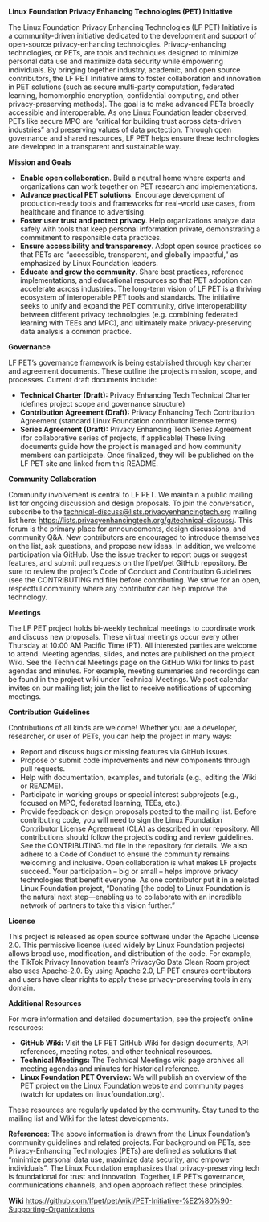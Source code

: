 **Linux Foundation Privacy Enhancing Technologies (PET) Initiative**

The Linux Foundation Privacy Enhancing Technologies (LF PET) Initiative is a community-driven initiative dedicated to the development and support of open-source privacy-enhancing technologies. Privacy-enhancing technologies, or PETs, are tools and techniques designed to minimize personal data use and maximize data security while empowering individuals. By bringing together industry, academic, and open source contributors, the LF PET Initiative aims to foster collaboration and innovation in PET solutions (such as secure multi-party computation, federated learning, homomorphic encryption, confidential computing, and other privacy-preserving methods).  The goal is to make advanced PETs broadly accessible and interoperable. As one Linux Foundation leader observed, PETs like secure MPC are “critical for building trust across data-driven industries” and preserving values of data protection. Through open governance and shared resources, LF PET helps ensure these technologies are developed in a transparent and sustainable way.

**Mission and Goals**

- **Enable open collaboration**. Build a neutral home where experts and organizations can work together on PET research and implementations.
- **Advance practical PET solutions**. Encourage development of production-ready tools and frameworks for real-world use cases, from healthcare and finance to advertising.
- **Foster user trust and protect privacy**. Help organizations analyze data safely with tools that keep personal information private, demonstrating a commitment to responsible data practices.
- **Ensure accessibility and transparency**. Adopt open source practices so that PETs are “accessible, transparent, and globally impactful,” as emphasized by Linux Foundation leaders.
- **Educate and grow the community**. Share best practices, reference implementations, and educational resources so that PET adoption can accelerate across industries.
The long-term vision of LF PET is a thriving ecosystem of interoperable PET tools and standards. The initiative seeks to unify and expand the PET community, drive interoperability between different privacy technologies (e.g. combining federated learning with TEEs and MPC), and ultimately make privacy-preserving data analysis a common practice.

**Governance**

LF PET’s governance framework is being established through key charter and agreement documents.  These outline the project’s mission, scope, and processes.  Current draft documents include:
- **Technical Charter (Draft):** Privacy Enhancing Tech Technical Charter (defines project scope and governance structure)
- **Contribution Agreement (Draft):** Privacy Enhancing Tech Contribution Agreement (standard Linux Foundation contributor license terms)
- **Series Agreement (Draft):** Privacy Enhancing Tech Series Agreement (for collaborative series of projects, if applicable)
These living documents guide how the project is managed and how community members can participate.  Once finalized, they will be published on the LF PET site and linked from this README.

**Community Collaboration**

Community involvement is central to LF PET.  We maintain a public mailing list for ongoing discussion and design proposals. To join the conversation, subscribe to the technical-discuss@lists.privacyenhancingtech.org mailing list here: https://lists.privacyenhancingtech.org/g/technical-discuss/.  This forum is the primary place for announcements, design discussions, and community Q&A.  New contributors are encouraged to introduce themselves on the list, ask questions, and propose new ideas.
In addition, we welcome participation via GitHub. Use the issue tracker to report bugs or suggest features, and submit pull requests on the lfpet/pet GitHub repository. Be sure to review the project’s Code of Conduct and Contribution Guidelines (see the CONTRIBUTING.md file) before contributing.  We strive for an open, respectful community where any contributor can help improve the technology.

**Meetings**

The LF PET project holds bi-weekly technical meetings to coordinate work and discuss new proposals. These virtual meetings occur every other Thursday at 10:00 AM Pacific Time (PT). All interested parties are welcome to attend. Meeting agendas, slides, and notes are published on the project Wiki. See the Technical Meetings page on the GitHub Wiki for links to past agendas and minutes. For example, meeting summaries and recordings can be found in the project wiki under Technical Meetings. We post calendar invites on our mailing list; join the list to receive notifications of upcoming meetings.

**Contribution Guidelines**

Contributions of all kinds are welcome! Whether you are a developer, researcher, or user of PETs, you can help the project in many ways:
- Report and discuss bugs or missing features via GitHub issues.
- Propose or submit code improvements and new components through pull requests.
- Help with documentation, examples, and tutorials (e.g., editing the Wiki or README).
- Participate in working groups or special interest subprojects (e.g., focused on MPC, federated learning, TEEs, etc.).
- Provide feedback on design proposals posted to the mailing list.
Before contributing code, you will need to sign the Linux Foundation Contributor License Agreement (CLA) as described in our repository. All contributions should follow the project’s coding and review guidelines.  See the CONTRIBUTING.md file in the repository for details. We also adhere to a Code of Conduct to ensure the community remains welcoming and inclusive.
Open collaboration is what makes LF projects succeed. Your participation – big or small – helps improve privacy technologies that benefit everyone. As one contributor put it in a related Linux Foundation project, “Donating [the code] to Linux Foundation is the natural next step—enabling us to collaborate with an incredible network of partners to take this vision further.”

**License**

This project is released as open source software under the Apache License 2.0.  This permissive license (used widely by Linux Foundation projects) allows broad use, modification, and distribution of the code. For example, the TikTok Privacy Innovation team’s PrivacyGo Data Clean Room project also uses Apache-2.0. 
By using Apache 2.0, LF PET ensures contributors and users have clear rights to apply these privacy-preserving tools in any domain.

**Additional Resources**

For more information and detailed documentation, see the project’s online resources:
- **GitHub Wiki:** Visit the LF PET GitHub Wiki for design documents, API references, meeting notes, and other technical resources.
- **Technical Meetings:** The Technical Meetings wiki page archives all meeting agendas and minutes for historical reference.
- **Linux Foundation PET Overview:** We will publish an overview of the PET project on the Linux Foundation website and community pages (watch for updates on linuxfoundation.org).

These resources are regularly updated by the community. Stay tuned to the mailing list and Wiki for the latest developments.

**References**: The above information is drawn from the Linux Foundation’s community guidelines and related projects. For background on PETs, see Privacy-Enhancing Technologies (PETs) are defined as solutions that “minimize personal data use, maximize data security, and empower individuals”. The Linux Foundation emphasizes that privacy-preserving tech is foundational for trust and innovation. Together, LF PET’s governance, communications channels, and open approach reflect these principles.

**Wiki**
https://github.com/lfpet/pet/wiki/PET-Initiative-%E2%80%90-Supporting-Organizations
